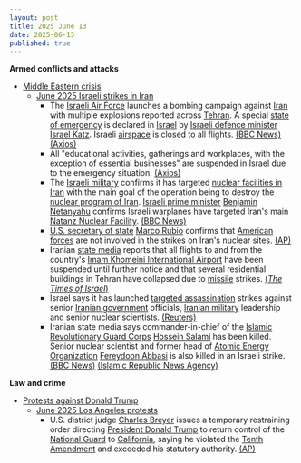 ```yaml
---
layout: post
title: 2025 June 13
date: 2025-06-13
published: true
---
```



**Armed conflicts and attacks**

* [Middle Eastern crisis](https://en.wikipedia.org/wiki/Middle_Eastern_crisis_%282023%E2%80%93present%29 "Middle Eastern crisis (2023–present)")
  + [June 2025 Israeli strikes in Iran](https://en.wikipedia.org/wiki/June_2025_Israeli_strikes_in_Iran "June 2025 Israeli strikes in Iran")
    - The [Israeli Air Force](https://en.wikipedia.org/wiki/Israeli_Air_Force "Israeli Air Force") launches a bombing campaign against [Iran](https://en.wikipedia.org/wiki/Iran "Iran") with multiple explosions reported across [Tehran](https://en.wikipedia.org/wiki/Tehran "Tehran"). A special [state of emergency](https://en.wikipedia.org/wiki/State_of_emergency "State of emergency") is declared in [Israel](https://en.wikipedia.org/wiki/Israel "Israel") by [Israeli defence minister](https://en.wikipedia.org/wiki/Ministry_of_Defense_%28Israel%29 "Ministry of Defense (Israel)") [Israel Katz](https://en.wikipedia.org/wiki/Israel_Katz "Israel Katz"). Israeli [airspace](https://en.wikipedia.org/wiki/Airspace "Airspace") is closed to all flights. [(BBC News)](https://www.bbc.co.uk/news/live/c93ydeqyq71t) [(Axios)](https://www.axios.com/2025/06/13/israel-strike-iran-trump-nuclear-talks)
    - All "educational activities, gatherings and workplaces, with the exception of essential businesses" are suspended in Israel due to the emergency situation. [(Axios)](https://www.axios.com/2025/06/13/israel-strike-iran-trump-nuclear-talks)
    - The [Israeli military](https://en.wikipedia.org/wiki/Israel_Defense_Forces "Israel Defense Forces") confirms it has targeted [nuclear facilities in Iran](https://en.wikipedia.org/wiki/Nuclear_facilities_in_Iran "Nuclear facilities in Iran") with the main goal of the operation being to destroy the [nuclear program of Iran](https://en.wikipedia.org/wiki/Nuclear_program_of_Iran "Nuclear program of Iran"). [Israeli prime minister](https://en.wikipedia.org/wiki/Prime_Minister_of_Israel "Prime Minister of Israel") [Benjamin Netanyahu](https://en.wikipedia.org/wiki/Benjamin_Netanyahu "Benjamin Netanyahu") confirms Israeli warplanes have targeted Iran's main [Natanz Nuclear Facility](https://en.wikipedia.org/wiki/Natanz_Nuclear_Facility "Natanz Nuclear Facility"). [(BBC News)](https://www.bbc.co.uk/news/live/c93ydeqyq71t)
    - [U.S. secretary of state](https://en.wikipedia.org/wiki/United_States_Secretary_of_State "United States Secretary of State") [Marco Rubio](https://en.wikipedia.org/wiki/Marco_Rubio "Marco Rubio") confirms that [American forces](https://en.wikipedia.org/wiki/United_States_Armed_Forces "United States Armed Forces") are not involved in the strikes on Iran's nuclear sites. [(AP)](https://apnews.com/live/israel-iran-attack)
    - Iranian [state media](https://en.wikipedia.org/wiki/State_media "State media") reports that all flights to and from the country's [Imam Khomeini International Airport](https://en.wikipedia.org/wiki/Imam_Khomeini_International_Airport "Imam Khomeini International Airport") have been suspended until further notice and that several residential buildings in Tehran have collapsed due to [missile](https://en.wikipedia.org/wiki/Missile "Missile") strikes. [(*The Times of Israel*)](https://www.timesofisrael.com/liveblog-june-12-2025/)
    - Israel says it has launched [targeted assassination](https://en.wikipedia.org/wiki/Targeted_killing "Targeted killing") strikes against senior [Iranian government](https://en.wikipedia.org/wiki/Government_of_Iran "Government of Iran") officials, [Iranian military](https://en.wikipedia.org/wiki/Islamic_Republic_of_Iran_Armed_Forces "Islamic Republic of Iran Armed Forces") leadership and senior nuclear scientists. [(Reuters)](https://www.reuters.com/world/middle-east/israeli-strike-likely-killed-iranian-chief-staff-top-nuclear-scientists-official-2025-06-13/)
    - Iranian state media says commander-in-chief of the [Islamic Revolutionary Guard Corps](https://en.wikipedia.org/wiki/Islamic_Revolutionary_Guard_Corps "Islamic Revolutionary Guard Corps") [Hossein Salami](https://en.wikipedia.org/wiki/Hossein_Salami "Hossein Salami") has been killed. Senior nuclear scientist and former head of [Atomic Energy Organization](https://en.wikipedia.org/wiki/Atomic_Energy_Organization_of_Iran "Atomic Energy Organization of Iran") [Fereydoon Abbasi](https://en.wikipedia.org/wiki/Fereydoon_Abbasi "Fereydoon Abbasi") is also killed in an Israeli strike. [(BBC News)](https://www.bbc.co.uk/news/live/c93ydeqyq71t) [(Islamic Republic News Agency)](https://www.irna.ir/news/85860919/%D8%B4%D9%87%D8%A7%D8%AF%D8%AA-%D8%B3%D8%B1%D8%AF%D8%A7%D8%B1-%D8%B3%D9%84%D8%A7%D9%85%DB%8C-%D9%88-%D8%AA%D9%86%DB%8C-%DA%86%D9%86%D8%AF-%D8%A7%D8%B2-%D9%81%D8%B1%D9%85%D8%A7%D9%86%D8%AF%D9%87%D8%A7%D9%86-%D8%B3%D9%BE%D8%A7%D9%87)

**Law and crime**

* [Protests against Donald Trump](https://en.wikipedia.org/wiki/Protests_against_Donald_Trump "Protests against Donald Trump")
  + [June 2025 Los Angeles protests](https://en.wikipedia.org/wiki/June_2025_Los_Angeles_protests "June 2025 Los Angeles protests")
    - U.S. district judge [Charles Breyer](https://en.wikipedia.org/wiki/Charles_Breyer "Charles Breyer") issues a temporary restraining order directing [President Donald Trump](https://en.wikipedia.org/wiki/Second_presidency_of_Donald_Trump "Second presidency of Donald Trump") to return control of the [National Guard](https://en.wikipedia.org/wiki/California_National_Guard "California National Guard") to [California](https://en.wikipedia.org/wiki/California "California"), saying he violated the [Tenth Amendment](https://en.wikipedia.org/wiki/Tenth_Amendment_to_the_United_States_Constitution "Tenth Amendment to the United States Constitution") and exceeded his statutory authority. [(AP)](https://apnews.com/article/california-immigration-national-guard-newsom-trump-lawsuit-aedf8cdd95ee899c9559d5e54a2e4833)
